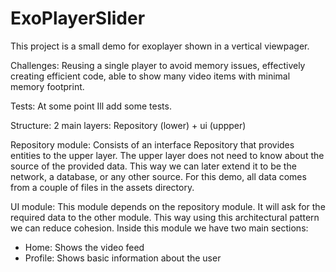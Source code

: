# ExoPlayerSlider

This project is a small demo for exoplayer shown in a vertical viewpager. 

Challenges:
Reusing a single player to avoid memory issues, effectively creating efficient code, able to show many video items with minimal memory footprint.

Tests:
At some point Ill add some tests.

Structure:
2 main layers: Repository (lower) + ui (uppper)

Repository module: Consists of an interface Repository that provides entities to the upper layer. The upper layer does not need to know about the source of the provided 
data. This way we can later extend it to be the network, a database, or any other source.
For this demo, all data comes from a couple of files in the assets directory. 

UI module: This module depends on the repository module. It will ask for the required data to the other module. This way using this architectural pattern we can reduce cohesion.
Inside this module we have two main sections: 
- Home: Shows the video feed
- Profile: Shows basic information about the user
